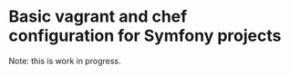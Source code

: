 Basic vagrant and chef configuration for Symfony projects
=========================================================

Note: this is work in progress.
